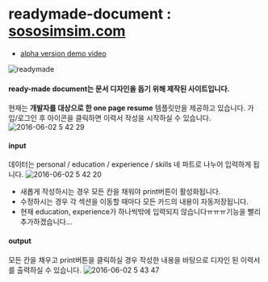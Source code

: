 # readymade-document : [sososimsim.com](http://sososimsim.com)

- [alpha version demo video](https://youtu.be/jbjXJb6YCP0)

![readymade](https://cloud.githubusercontent.com/assets/7744615/15308784/c54b175e-1c1b-11e6-966e-735178742cff.png)
#### **ready-made document**는 문서 디자인을 돕기 위해 제작된 사이트입니다. 
현재는 **개발자를 대상으로 한 one page resume** 템플릿만을 제공하고 있습니다. 가입/로그인 후 아이콘을 클릭하면 이력서 작성을 시작하실 수 있습니다. 
![2016-06-02 5 42 29](https://cloud.githubusercontent.com/assets/7744615/15725075/108bb8f2-2885-11e6-8ac0-029ae6fba14a.png)

#### input    
데이터는 personal / education / experience / skills 네 파트로 나누어 입력하게 됩니다.
![2016-06-02 5 42 20](https://cloud.githubusercontent.com/assets/7744615/15725074/0ed31ed8-2885-11e6-86ad-822aa757fc31.png)
- 새롭게 작성하시는 경우 모든 칸을 채워야 print버튼이 활성화됩니다.
- 수정하시는 경우 각 섹션을 이동할 때마다 모든 카드의 내용이 자동저장됩니다. 
- 현재 education, experience가 하나씩밖에 입력되지 않습니다ㅠㅠㅠ기능을 빨리 추가하겠습니다...

#### output
모든 칸을 채우고 print버튼을 클릭하실 경우 작성한 내용을 바탕으로 디자인 된 이력서를 출력하실 수 있습니다. 
![2016-06-02 5 43 47](https://cloud.githubusercontent.com/assets/7744615/15725079/11e51e46-2885-11e6-8479-a77f390859ee.png)
